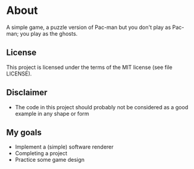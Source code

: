# About
A simple game, a puzzle version of Pac-man but you don't play as Pac-man; you play as the ghosts. 

## License
This project is licensed under the terms of the MIT license (see file LICENSE).


## Disclaimer
- The code in this project should probably not be considered as a good example in any shape or form


## My goals
- Implement a (simple) software renderer
- Completing a project
- Practice some game design
